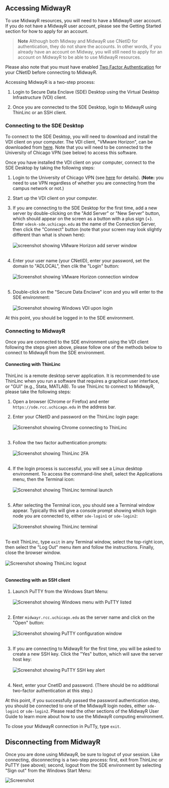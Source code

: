 ## Accessing MidwayR

To use MidwayR resources, you will need to have a MidwayR user account. If you do
not have a MidwayR user account, please see the Getting Started section for how to apply for an account.

> **Note** Although both Midway and MidwayR use CNetID for authentication, they do not share the accounts. 
  In other words, if you already have an account on Midway, you will still need to apply for an 
  account on MidwayR to be able to use MidwayR resources.   

Please also note that you must have enabled 
<a href="https://2fa.rcc.uchicago.edu" target="_blank">Two Factor Authentication</a>
for your CNetID before connecting to MidwayR.

Accessing MidwayR is a two-step process:

1. Login to Secure Data Enclave (SDE) Desktop using the Virtual Desktop
Infrastructure (VDI) client.

2. Once you are connected to the SDE Desktop, login to MidwayR using
ThinLinc or an SSH client.

### Connecting to the SDE Desktop

To connect to the SDE Desktop, you will need to download and install
the VDI client on your computer. The VDI client, "VMware Horizon", can
be downloaded from [here][vdi]. Note that you will need to be
connected to the University of Chicago VPN (see below) to access this
software.

Once you have installed the VDI client on your computer, connect to
the SDE Desktop by taking the following steps:

1. Login to the University of Chicago VPN (see [here][vpn] for
details). (**Note:** you need to use VPN regardless of whether you are
connecting from the campus network or not.)

2. Start up the VDI client on your computer.

3. If you are connecting to the SDE Desktop for the first time, add a
new server by double-clicking on the "Add Server" or "New Server"
button, which should appear on the screen as a button with a plus sign
(+). Enter `vdesk-sde.uchicago.edu` as the name of the Connection
Server, then click the "Connect" button (note that your screen may
look slightly different than what is shown here):<br><br>
![screenshot showing VMware Horizon add server
window](images/vdi_servername.jpg)
<br><br>

4. Enter your user name (your CNetID), enter your password, set the
domain to "ADLOCAL", then clik the "Login" button:<br><br>
![Screenshot showing VMware Horizon connection window](images/vdi_login.jpg)
<br><br>

5. Double-click on the "Secure Data Enclave" icon and you will enter
to the SDE environment:<br><br>
![Screenshot showing Windows VDI upon login](images/vdi_desktopicon.jpg)

At this point, you should be logged in to the SDE environment.

### Connecting to MidwayR

Once you are connected to the SDE environment using the VDI client
following the steps given above, please follow one of the methods below
to connect to MidwayR from the SDE environment.

#### Connecting with ThinLinc

ThinLinc is a remote desktop server application. It is recommended to
use ThinLinc when you run a software that requires a graphical user
interface, or "GUI" (e.g., Stata, MATLAB). To use ThinLinc to connect
to MidwayR, please take the following steps:

1. Open a browser (Chrome or Firefox) and enter
   `https://sde.rcc.uchicago.edu` in the address bar.

2. Enter your CNetID and password on the ThinLinc login page:<br><br>
![Screenshot showing Chrome connecting to ThinLinc](images/tl_login.jpg)
<br><br>

3. Follow the two factor authentication prompts:<br><br>
![Screenshot showing ThinLinc 2FA](images/tl_2fa.jpg)
<br><br>

4. If the login process is successful, you will see a Linux desktop
environment. To access the command-line shell, select the Applications
menu, then the Terminal icon:<br><br>
![Screenshot showing ThinLinc terminal launch](images/tl_terminal.jpg)
<br><br>

5. After selecting the Terminal icon, you should see a Terminal window
appear. Typically this will give a console prompt showing which login
node you are connected to, either `sde-login1` or
`sde-login2`:<br><br>
![Screenshot showing ThinLinc terminal](images/tl_terminal2.jpg)
<br><br>

To exit ThinLinc, type `exit` in any Terminal window, select the
top-right icon, then select the "Log Out" menu item and follow
the instructions. Finally, close the browser window.<br><br>
![Screenshot showing ThinLinc logout](images/tl_logout.jpg) <br><br>

#### Connecting with an SSH client

1. Launch PuTTY from the Windows Start Menu:<br><br>
![Screenshot showing Windows menu with PuTTY listed](images/vdi_putty.jpg)
<br><br>

2. Enter `midwayr.rcc.uchicago.edu` as the server name and click on
the "Open" button:<br><br>
![Screenshot showing PuTTY configuration
window](images/vdi_puttyserver.jpg)<br><br>

3. If you are connecting to MidwayR for the first time, you will be
asked to create a new SSH key. Click the "Yes" button, which will save
the server host key:<br><br>
![Screenshot showing PuTTY SSH key
alert](images/vdi_puttywarning.jpg)<br><br>

4. Next, enter your CnetID and password. (There should be no
additional two-factor authentication at this step.)

At this point, if you successfully passed the password 
authentication step, you should be connected to one of the MidwayR
login nodes, either `sde-login1` or `sde-login2`. Please read the
other sections of the MidwayR User Guide to learn more about how to
use the MidwayR computing environment.

To close your MidwayR connection in PuTTy, type `exit`.

## Disconnecting from MidwayR

Once you are done using MidwayR, be sure to logout of your
session. Like connecting, disconnecting is a two-step process: first,
exit from ThinLinc or PuTTY (see above); second, logout from the SDE
environment by selecting "Sign out" from the Windows Start Menu:

![Screenshot](images/vdi_logout.jpg)

[vdi]: https://vdesk-sde.uchicago.edu
[vpn]: https://uchicago.service-now.com/it?id=kb_article&kb=kb00015292
